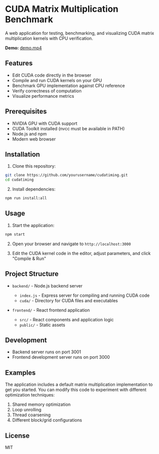 # CUDA Matrix Multiplication Benchmark

A web application for testing, benchmarking, and visualizing CUDA matrix multiplication kernels with CPU verification.

**Demo:**
[demo.mp4](demo.mp4)

## Features

- Edit CUDA code directly in the browser
- Compile and run CUDA kernels on your GPU
- Benchmark GPU implementation against CPU reference
- Verify correctness of computation
- Visualize performance metrics

## Prerequisites

- NVIDIA GPU with CUDA support
- CUDA Toolkit installed (nvcc must be available in PATH)
- Node.js and npm
- Modern web browser

## Installation

1. Clone this repository:
```bash
git clone https://github.com/yourusername/cudatiming.git
cd cudatiming
```

2. Install dependencies:
```bash
npm run install:all
```

## Usage

1. Start the application:
```bash
npm start
```

2. Open your browser and navigate to `http://localhost:3000`

3. Edit the CUDA kernel code in the editor, adjust parameters, and click "Compile & Run"

## Project Structure

- `backend/` - Node.js backend server
  - `index.js` - Express server for compiling and running CUDA code
  - `cuda/` - Directory for CUDA files and executables

- `frontend/` - React frontend application
  - `src/` - React components and application logic
  - `public/` - Static assets

## Development

- Backend server runs on port 3001
- Frontend development server runs on port 3000

## Examples

The application includes a default matrix multiplication implementation to get you started. You can modify this code to experiment with different optimization techniques:

1. Shared memory optimization
2. Loop unrolling
3. Thread coarsening
4. Different block/grid configurations

## License

MIT